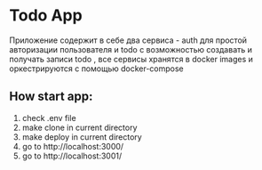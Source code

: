 # Todo App
Приложение содержит в себе два сервиса - auth для простой авторизации пользователя и todo с возможностью создавать и получать записи todo , все сервисы хранятся в docker images и оркестрируются с помощью docker-compose


## How start app:

1. check .env file
2. make clone in current directory
3. make deploy in current directory
4. go to http://localhost:3000/
5. go to http://localhost:3001/
